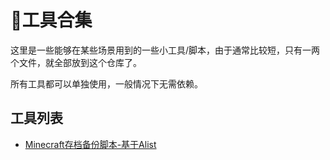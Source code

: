 # 🔧工具合集

这里是一些能够在某些场景用到的一些小工具/脚本，由于通常比较短，只有一两个文件，就全部放到这个仓库了。

所有工具都可以单独使用，一般情况下无需依赖。

## 工具列表

- [Minecraft存档备份脚本-基于Alist](mc-server-saves-upload)